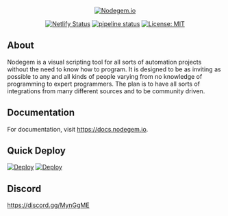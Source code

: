 <div style="text-align: center;">

[![Nodegem.io](https://cdn.nodegem.io/assets/cover.png)](https://www.nodegem.io)

[![Netlify Status](https://api.netlify.com/api/v1/badges/061a935b-5ae2-46d1-a685-a2ef83df940a/deploy-status)](https://app.netlify.com/sites/nodegem/deploys)
[![pipeline status](https://gitlab.com/nodegem/nodegem/badges/master/pipeline.svg)](https://gitlab.com/nodegem/nodegem/commits/master)
[![License: MIT](https://img.shields.io/badge/License-MIT-green.svg)](https://opensource.org/licenses/MIT)

</div>

## About

Nodegem is a visual scripting tool for all sorts of automation projects without the need to know how to program. It is designed to be as inviting as possible to any and all kinds of people varying from no knowledge of programming to expert programmers. The plan is to have all sorts of integrations from many different sources and to be community driven.

## Documentation

For documentation, visit https://docs.nodegem.io.

## Quick Deploy

[![Deploy](https://www.netlify.com/img/deploy/button.svg)](https://app.netlify.com/start/deploy?repository=https://gitlab.com/nodegem/nodegem-web)
[![Deploy](https://www.herokucdn.com/deploy/button.svg)](https://heroku.com/deploy?template=https://github.com/Nodegem/nodegem-web)

## Discord

https://discord.gg/MynGgME

